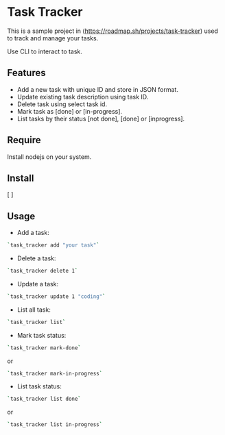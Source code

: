# Task Tracker
This is a sample project in (https://roadmap.sh/projects/task-tracker) used to track and manage your tasks.

Use CLI to interact to task.

## Features
- Add a new task with unique ID and store in JSON format.
- Update existing task description using task ID.
- Delete task using select task id.
- Mark task as [done] or [in-progress].
- List tasks by their status [not done], [done] or [inprogress].

## Require
Install nodejs on your system.

## Install
[    ]

## Usage
- Add a task:
  
```bash
`task_tracker add "your task"`
```

- Delete a task:

```bash
`task_tracker delete 1`
```

- Update a task:

```bash
`task_tracker update 1 "coding"`
```

- List all task:

```bash
`task_tracker list`
```

- Mark task status:

```bash
`task_tracker mark-done`
```

or

```bash
`task_tracker mark-in-progress`
```


- List task status:

```bash
`task_tracker list done`
```

or 

```bash
`task_tracker list in-progress`
```
